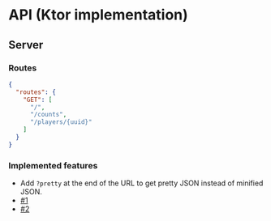 # API (Ktor implementation)

## Server

### Routes

```json
{
  "routes": {
    "GET": [
      "/",
      "/counts",
      "/players/{uuid}"
    ]
  }
}
```

### Implemented features

- Add `?pretty` at the end of the URL to get pretty JSON instead of minified JSON.
- [#1](https://github.com/AzisabaNetwork/api/issues/1)
- [#2](https://github.com/AzisabaNetwork/api/issues/2)
